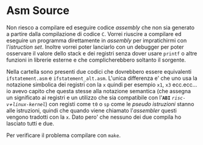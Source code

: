 # Asm Source
Non riesco a compilare ed eseguire codice *assembly* che non sia generato a partire dalla compilazione di codice `C`. Vorrei riuscire a compilare ed eseguire un programma direttamente in *assembly* per impratichirmi con l'*istruction set*. Inoltre vorrei poter lanciarlo con un debugger per poter osservare il valore dello stack e dei registri senza dover usare `printf` o altre funzioni in librerie esterne e che complicherebbero soltanto il sorgente.

Nella cartella sono presenti due codici che dovrebbero essere equivalenti `ifstatement.asm` e `ifstatement_alt.asm`. L'unica differenza e' che uno usa la notazione simbolica dei registri con la `x` quindi per esempio `x1`, `x3` ecc.ecc... io avevo capito che questa stesse alla notazione semantica (che assegna un significato ai registri e un utilizzo che sia compatibile con l'**`ABI`** *`risc-v`+`linux-kernel`*) con registi come `t0` o `sp` come le *pseudo istruzioni* stanno alle istruzioni, quindi che quando viene chiamato l'*assembler* questi vengono tradotti con la `x`. Dato pero' che nessuno dei due compila ho lasciato tutti e due.

Per verificare il problema compilare con `make`.